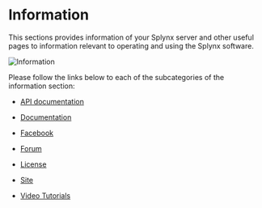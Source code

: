 Information
=============

This sections provides information of your Splynx server and other useful pages to information relevant to operating and using the Splynx software.

![Information](information1.png)

Please follow the links below to each of the subcategories of the information section:

* [API documentation](administration/information/api_documentation/api_documentation.md)

* [Documentation](administration/information/documentation/documentation.md)

* [Facebook](administration/information/facebook/facebook.md)

* [Forum](administration/information/forum/forum.md)

* [License](administration/information/license/license.md)

* [Site](administration/information/site/site.md)

* [Video Tutorials](administration/information/video_tutorials/video_tutorials.md)
